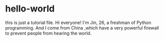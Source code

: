 # hello-world
this is just a tutorial file.
Hi everyone! I'm Jin, 26, a freshman of Python programming.
And I come from China ,which have a very powerful firewall to prevent people from hearing the world.
